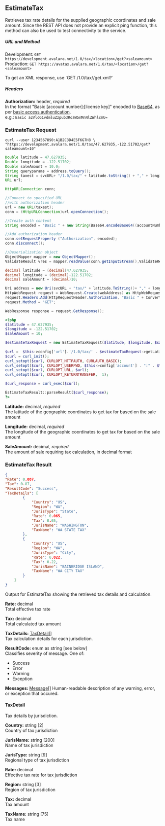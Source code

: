 ## EstimateTax

Retrieves tax rate details for the supplied geographic coordinates and sale amount.
Since the REST API does not provide an explicit ping function, this method can also be used to test connectivity to the service.

##### URL and Method

Development: `GET https://development.avalara.net/1.0/tax/<location>/get?<saleamount>`  
Production: `GET https://avatax.avalara.net/1.0/tax/<location>/get?<saleamount>`
    
<aside class='notice'>
    To get an XML response, use `GET /1.0/tax/<location>/get.xml?<saleamount>`
</aside>

##### Headers

**Authorization:** header, *required*  
In the format "Basic [account number]:[license key]" encoded to <a href="http://en.wikipedia.org/wiki/Base64" target="_parent">Base64</a>, as per <a href="http://en.wikipedia.org/wiki/Basic_access_authentication" target="_parent">basic access authentication</a>.  
e.g.: `Basic a2VlcG1vdmluZzpub3RoaW5nMnNlZWhlcmU=`

### EstimateTax Request

```shell
curl --user 1234567890:A1B2C3D4E5F6G7H8 \
"https://development.avalara.net/1.0/tax/47.627935,-122.51702/get?saleamount=10"
```

```java
Double latitude = 47.627935;
Double longitude = -122.51702;
Double saleAmount = 10.0;
String queryparams = address.toQuery();
String taxest = svcURL+ "/1.0/tax/" + latitude.toString() + "," + longitude.toString() + "/get?saleamount=" + saleAmount.toString();
URL url;

HttpURLConnection conn;

//Connect to specified URL 
//with authorization header
url = new URL(taxest);
conn = (HttpURLConnection)url.openConnection();

//Create auth content
String encoded = "Basic " + new String(Base64.encodeBase64((accountNumber + ":"+licenseKey).getBytes()));

//Add authorization header
conn.setRequestProperty ("Authorization", encoded);
conn.disconnect();

//Deserialization object
ObjectMapper mapper = new ObjectMapper();
ValidateResult vres = mapper.readValue(conn.getInputStream(),ValidateResult.class);
```

```csharp
decimal latitude = (decimal)47.627935;
decimal longitude = (decimal)-122.51702;
decimal saleAmount = (decimal)10;

Uri address = new Uri(svcURL + "tax/" + latitude.ToString()+ "," + longitude.ToString() + "/get.xml?saleamount=" + saleAmount);
HttpWebRequest request = WebRequest.Create(webAddress) as HttpWebRequest;
request.Headers.Add(HttpRequestHeader.Authorization, "Basic " + Convert.ToBase64String(ASCIIEncoding.ASCII.GetBytes(accountNum + ":" + license)));
request.Method = "GET";

WebResponse response = request.GetResponse();
```

```php
<?php
$latitude = 47.627935;
$longitude = -122.51702;
$saleAmount = 10;

$estimateTaxRequest = new EstimateTaxRequest($latitude, $longitude, $saleAmount);
 
$url =  $this->config['url'].'/1.0/tax/' . $estimateTaxRequest->getLatitude() . "," . $estimateTaxRequest->getLongitude() . '/get?saleamount=' . $estimateTaxRequest->getSaleAmount();
$curl = curl_init();
curl_setopt($curl, CURLOPT_HTTPAUTH, CURLAUTH_BASIC);
curl_setopt($curl, CURLOPT_USERPWD, $this->config['account'] . ":" . $this->config['license']);
curl_setopt($curl, CURLOPT_URL, $url);
curl_setopt($curl, CURLOPT_RETURNTRANSFER,	1);

$curl_response = curl_exec($curl);

EstimateTaxResult::parseResult($curl_response);  
?>    
```

**Latitude:** decimal, *required*  
The latitude of the geographic coordinates to get tax for based on the sale amount

**Longitude:** decimal, *required*  
The longitude of the geographic coordinates to get tax for based on the sale amount

**SaleAmount:** decimal, *required*  
The amount of sale requiring tax calculation, in decimal format

### EstimateTax Result

```json
{
"Rate": 0.087,
"Tax": 0.87,
"ResultCode": "Success",
"TaxDetails": [
        {
            "Country": "US",
            "Region": "WA",
            "JurisType": "State",
            "Rate": 0.065,
            "Tax": 0.65,
            "JurisName": "WASHINGTON",
            "TaxName": "WA STATE TAX"
        },
        {
            "Country": "US",
            "Region": "WA",
            "JurisType": "City",
            "Rate": 0.022,
            "Tax": 0.22,
            "JurisName": "BAINBRIDGE ISLAND",
            "TaxName": "WA CITY TAX"
        }
    ]
}

```

Output for EstimateTax showing the retrieved tax details and calculation.

**Rate:** decimal  
Total effective tax rate

**Tax:** decimal  
Total calculated tax amount

**TaxDetails:** <a href='#taxdetail'>TaxDetail[]</a>  
Tax calculation details for each jurisdiction.

**ResultCode:** enum as string [see below]  
Classifies severity of message. One of:

* Success
* Error
* Warning
* Exception

**Messages:** <a href='#errors'>Message[]</a>
Human-readable description of any warning, error, or exception that occured.

#### TaxDetail

Tax details by jurisdiction.

**Country:** string [2]  
Country of tax jurisdiction

**JurisName:** string [200]  
Name of tax jurisdiction

**JurisType:** string [9]  
Regional type of tax jurisdiction

**Rate:** decimal  
Effective tax rate for tax jurisdiction

**Region:** string [3]  
Region of tax jurisdiction

**Tax:** decimal  
Tax amount

**TaxName:** string [75]  
Tax name